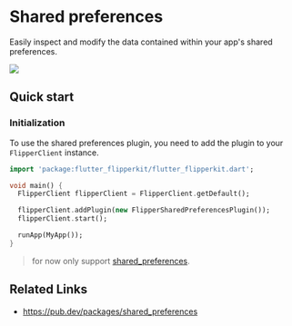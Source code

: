 # Shared preferences

Easily inspect and modify the data contained within your app's shared preferences.

![](../../../screenshots/flipper-plugin-shared-preferences.png)

## Quick start

### Initialization

To use the shared preferences plugin, you need to add the plugin to your `FlipperClient` instance.

```dart
import 'package:flutter_flipperkit/flutter_flipperkit.dart';

void main() {
  FlipperClient flipperClient = FlipperClient.getDefault();

  flipperClient.addPlugin(new FlipperSharedPreferencesPlugin());
  flipperClient.start();

  runApp(MyApp());
}
```

> for now only support [shared_preferences](https://pub.dev/packages/shared_preferences).

## Related Links

- https://pub.dev/packages/shared_preferences
